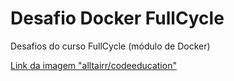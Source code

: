 # Desafio Docker FullCycle

Desafios do curso FullCycle (módulo de Docker)

[Link da imagem "alltairr/codeeducation"](https://hub.docker.com/repository/docker/alltairr/codeeducation)